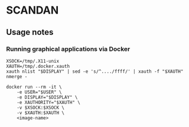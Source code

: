 # SCANDAN

## Usage notes

### Running graphical applications via Docker

```console
XSOCK=/tmp/.X11-unix
XAUTH=/tmp/.docker.xauth
xauth nlist "$DISPLAY" | sed -e 's/^..../ffff/' | xauth -f "$XAUTH" nmerge -

docker run --rm -it \
    -e USER="$USER" \
    -e DISPLAY="$DISPLAY" \
    -e XAUTHORITY="$XAUTH" \
    -v $XSOCK:$XSOCK \
    -v $XAUTH:$XAUTH \
    <image-name>
```
